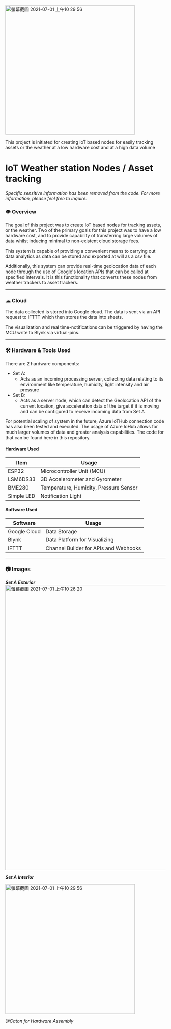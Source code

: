 <img width="407" alt="螢幕截圖 2021-07-01 上午10 29 56" src="https://user-images.githubusercontent.com/56172862/124055892-52237f00-da57-11eb-9ec5-5f7347e8c18a.png">

This project is initiated for creating IoT based nodes for easily tracking assets or the weather at a low hardware cost and at a high data volume
# IoT Weather station Nodes / Asset tracking

_Specific sensitive information has been removed from the code. For more information, please feel free to inquire._

### 👁 Overview

The goal of this project was to create IoT based nodes for tracking assets, or the weather. Two of the primary goals for this project was to have a low hardware cost, and to provide capability of transferring large volumes of data whilst inducing minimal to non-existent cloud storage fees.

This system is capable of providing a convenient means to carrying out data analytics as data can be stored and exported at will as a csv file.

Additionally, this system can provide real-time geolocation data of each node through the use of Google's location APIs that can be called at specified intervals. It is this functionality that converts these nodes from weather trackers to asset trackers.

---
### ☁ Cloud

The data collected is stored into Google cloud. The data is sent via an API request to IFTTT which then stores the data into sheets. 

The visualization and real time-notifications can be triggered by having the MCU write to Blynk via virtual-pins.

---
### 🛠 Hardware & Tools Used


There are 2 hardware components: 
* Set A: 
    * Acts as an incoming processing server, collecting data relating to its environment like temperature, humidity, light intensity and air pressure
* Set B:
    * Acts as a server node, which can detect the Geolocation API of the current location, give acceleration data of the target if it is moving and can be configured to receive incoming data from Set A

For potential scaling of system in the future, Azure IoTHub connection code has also been tested and executed. The usage of Azure IoHub allows for much larger volumes of data and greater analysis capabilities. The code for that can be found here in this repository.

#### Hardware Used

| Item       | Usage                                  |
|------------|----------------------------------------|
| ESP32      | Microcontroller Unit (MCU)             |
| LSM6DS33   | 3D Accelerometer and Gyrometer         |
| BME280     | Temperature, Humidity, Pressure Sensor |
| Simple LED | Notification Light                     |

#### Software Used

| Software     | Usage                                 |
|--------------|---------------------------------------|
| Google Cloud | Data Storage                          |
| Blynk        | Data Platform for Visualizing         |
| IFTTT        | Channel Builder for APIs and Webhooks |

---

### 📷 Images

_**Set A Exterior**_
<img width="895" alt="螢幕截圖 2021-07-01 上午10 26 20" src="https://user-images.githubusercontent.com/56172862/124055634-d590a080-da56-11eb-8a4b-d74912ac6dfb.png">

_**Set A Interior**_

<img width="407" alt="螢幕截圖 2021-07-01 上午10 29 56" src="https://user-images.githubusercontent.com/56172862/124055892-52237f00-da57-11eb-9ec5-5f7347e8c18a.png">

_@Caton for Hardware Assembly_

